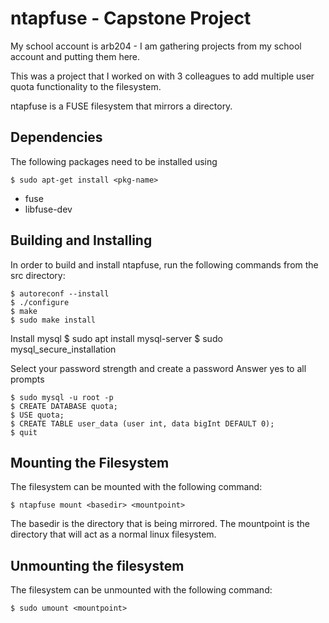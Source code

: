 # ntapfuse - Capstone Project

My school account is arb204 - I am gathering projects from my school account and putting them here.

This was a project that I worked on with 3 colleagues to add multiple user quota functionality to the filesystem.


ntapfuse is a FUSE filesystem that mirrors a directory.


## Dependencies

The following packages need to be installed using

    $ sudo apt-get install <pkg-name>
* fuse
* libfuse-dev

## Building and Installing

In order to build and install ntapfuse, run the following commands from the
src directory:

    $ autoreconf --install
    $ ./configure
    $ make
    $ sudo make install




Install mysql
    $ sudo apt install mysql-server
    $ sudo mysql_secure_installation

Select your password strength and create a password
Answer yes to all prompts

    $ sudo mysql -u root -p
    $ CREATE DATABASE quota;
    $ USE quota;
    $ CREATE TABLE user_data (user int, data bigInt DEFAULT 0);
    $ quit

## Mounting the Filesystem

The filesystem can be mounted with the following command:

    $ ntapfuse mount <basedir> <mountpoint>
    
The basedir is the directory that is being mirrored. The mountpoint is the
directory that will act as a normal linux filesystem.

## Unmounting the filesystem

The filesystem can be unmounted with the following command:

    $ sudo umount <mountpoint>


